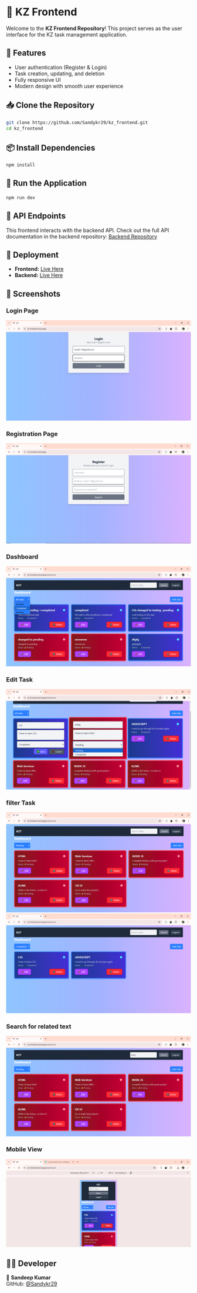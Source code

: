 # 🚀 KZ Frontend

Welcome to the **KZ Frontend Repository**! This project serves as the user interface for the KZ task management application.

## 🌟 Features
- User authentication (Register & Login)
- Task creation, updating, and deletion
- Fully responsive UI
- Modern design with smooth user experience

## 📥 Clone the Repository
```bash
git clone https://github.com/Sandykr29/kz_frontend.git
cd kz_frontend
```

## 📦 Install Dependencies
```bash
npm install
```

## 🚀 Run the Application
```bash
npm run dev
```

## 📌 API Endpoints
This frontend interacts with the backend API. Check out the full API documentation in the backend repository:
[Backend Repository](https://github.com/Sandykr29/KZ.git)

## 🔗 Deployment
- **Frontend:** [Live Here](https://kz-frontend.vercel.app/)
- **Backend:** [Live Here](https://kz-w1l6.onrender.com)


## 📸 Screenshots

### Login Page  
![Login Page](public/screenshots/login.png)

### Registration Page  
![Registration Page](public/screenshots/register.png)

### Dashboard  
![Dashboard](public/screenshots/dashboard.png)

### Edit Task  
![Edit Task](public/screenshots/edit-task.png)

### filter Task
![Filter Task](public/screenshots/pending-filter.png)
![Filter Task](public/screenshots/completed-filter.png)

### Search for related text  
![Search for related text ](public/screenshots/search.png)

### Mobile View  
![Mobile View](public/screenshots/mobile-view.png)


## 👨‍💻 Developer
👤 **Sandeep Kumar**  
GitHub: [@Sandykr29](https://github.com/Sandykr29)
